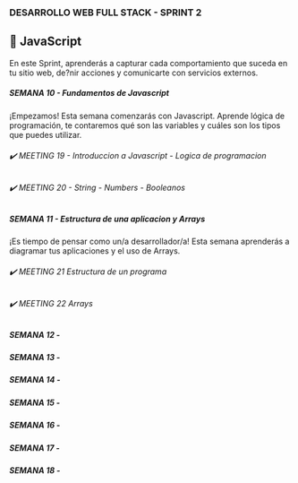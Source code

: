 ### DESARROLLO WEB FULL STACK - SPRINT 2

## :triangular_flag_on_post: JavaScript

En este Sprint, aprenderás a capturar cada comportamiento que suceda en tu sitio web, de?nir acciones y comunicarte con servicios externos.

##### SEMANA 10 - Fundamentos de Javascript

¡Empezamos! Esta semana comenzarás con Javascript. Aprende lógica de programación, te contaremos qué son las variables y cuáles son los tipos que puedes utilizar.

###### :heavy_check_mark: MEETING 19 - Introduccion a Javascript - Logica de programacion

###### :heavy_check_mark: MEETING 20 - String - Numbers - Booleanos

##### SEMANA 11 - Estructura de una aplicacion y Arrays

¡Es tiempo de pensar como un/a desarrollador/a! Esta semana aprenderás a diagramar tus aplicaciones y el uso de Arrays.

###### :heavy_check_mark: MEETING 21 Estructura de un programa 

###### :heavy_check_mark: MEETING 22 Arrays

##### SEMANA 12 - 
##### SEMANA 13 - 
##### SEMANA 14 - 
##### SEMANA 15 - 
##### SEMANA 16 - 
##### SEMANA 17 - 
##### SEMANA 18 - 